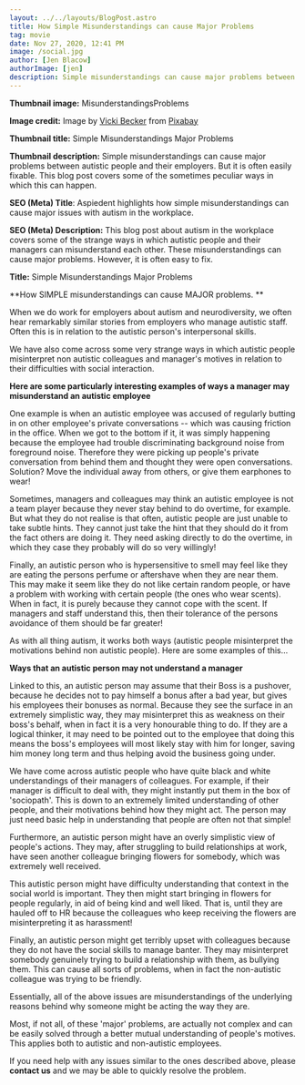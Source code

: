```yaml
---
layout: ../../layouts/BlogPost.astro
title: How Simple Misunderstandings can cause Major Problems
tag: movie
date: Nov 27, 2020, 12:41 PM
image: /social.jpg
author: [Jen Blacow]
authorImage: [jen]
description: Simple misunderstandings can cause major problems between autistic people and their employers. But it is often easily fixable. This blog post covers some of the sometimes peculiar ways in which this can happen.
---
```

**Thumbnail image:** MisunderstandingsProblems

**Image credit:** Image by [Vicki
Becker](https://pixabay.com/users/missvicki-392548/?utm_source=link-attribution&utm_medium=referral&utm_campaign=image&utm_content=986252) from [Pixabay](https://pixabay.com/?utm_source=link-attribution&utm_medium=referral&utm_campaign=image&utm_content=986252)

**Thumbnail title:** Simple Misunderstandings Major Problems

**Thumbnail description:** Simple misunderstandings can cause major
problems between autistic people and their employers. But it is often
easily fixable. This blog post covers some of the sometimes peculiar
ways in which this can happen.

**SEO (Meta) Title**: Aspiedent highlights how simple misunderstandings
can cause major issues with autism in the workplace.

**SEO (Meta) Description:** This blog post about autism in the workplace
covers some of the strange ways in which autistic people and their
managers can misunderstand each other. These misunderstandings can cause
major problems. However, it is often easy to fix.

**Title:** Simple Misunderstandings Major Problems

**How SIMPLE misunderstandings can cause MAJOR problems. **

When we do work for employers about autism and neurodiversity, we often
hear remarkably similar stories from employers who manage autistic
staff. Often this is in relation to the autistic person's interpersonal
skills.

We have also come across some very strange ways in which autistic people
misinterpret non autistic colleagues and manager's motives in relation
to their difficulties with social interaction.

**Here are some particularly interesting examples of ways a manager may
misunderstand an autistic employee**

One example is when an autistic employee was accused of regularly
butting in on other employee's private conversations -- which was
causing friction in the office. When we got to the bottom if it, it was
simply happening because the employee had trouble discriminating
background noise from foreground noise. Therefore they were picking up
people's private conversation from behind them and thought they were
open conversations. Solution? Move the individual away from others, or
give them earphones to wear!

Sometimes, managers and colleagues may think an autistic employee is not
a team player because they never stay behind to do overtime, for
example. But what they do not realise is that often, autistic people are
just unable to take subtle hints. They cannot just take the hint that
they should do it from the fact others are doing it. They need asking
directly to do the overtime, in which they case they probably will do so
very willingly!

Finally, an autistic person who is hypersensitive to smell may feel like
they are eating the persons perfume or aftershave when they are near
them. This may make it seem like they do not like certain random people,
or have a problem with working with certain people (the ones who wear
scents). When in fact, it is purely because they cannot cope with the
scent. If managers and staff understand this, then their tolerance of
the persons avoidance of them should be far greater!

As with all thing autism, it works both ways (autistic people
misinterpret the motivations behind non autistic people). Here are some
examples of this...

**Ways that an autistic person may not understand a manager**

Linked to this, an autistic person may assume that their Boss is a
pushover, because he decides not to pay himself a bonus after a bad
year, but gives his employees their bonuses as normal. Because they see
the surface in an extremely simplistic way, they may misinterpret this
as weakness on their boss's behalf, when in fact it is a very honourable
thing to do. If they are a logical thinker, it may need to be pointed
out to the employee that doing this means the boss's employees will most
likely stay with him for longer, saving him money long term and thus
helping avoid the business going under.

We have come across autistic people who have quite black and white
understandings of their managers of colleagues. For example, if their
manager is difficult to deal with, they might instantly put them in the
box of 'sociopath'. This is down to an extremely limited understanding
of other people, and their motivations behind how they might act. The
person may just need basic help in understanding that people are often
not that simple!

Furthermore, an autistic person might have an overly simplistic view of
people's actions. They may, after struggling to build relationships at
work, have seen another colleague bringing flowers for somebody, which
was extremely well received.

This autistic person might have difficulty understanding that context in
the social world is important. They then might start bringing in flowers
for people regularly, in aid of being kind and well liked. That is,
until they are hauled off to HR because the colleagues who keep
receiving the flowers are misinterpreting it as harassment!

Finally, an autistic person might get terribly upset with colleagues
because they do not have the social skills to manage banter. They may
misinterpret somebody genuinely trying to build a relationship with
them, as bullying them. This can cause all sorts of problems, when in
fact the non-autistic colleague was trying to be friendly.

Essentially, all of the above issues are misunderstandings of the
underlying reasons behind why someone might be acting the way they are.

Most, if not all, of these 'major' problems, are actually not complex
and can be easily solved through a better mutual understanding of
people's motives. This applies both to autistic and non-autistic
employees.

If you need help with any issues similar to the ones described above,
please **contact us** and we may be able to quickly resolve the
problem.
